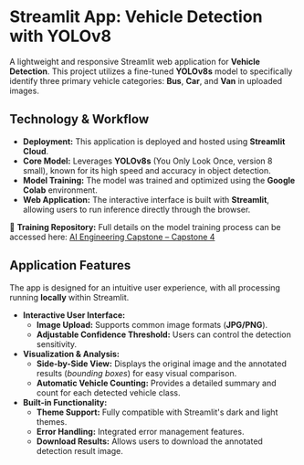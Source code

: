 # Streamlit App: Vehicle Detection with YOLOv8

A lightweight and responsive Streamlit web application for **Vehicle Detection**. This project utilizes a fine-tuned **YOLOv8s** model to specifically identify three primary vehicle categories: **Bus**, **Car**, and **Van** in uploaded images.

## Technology & Workflow

-   **Deployment:** This application is deployed and hosted using **Streamlit Cloud**.
-   **Core Model:** Leverages **YOLOv8s** (You Only Look Once, version 8 small), known for its high speed and accuracy in object detection.
-   **Model Training:** The model was trained and optimized using the **Google Colab** environment.
-   **Web Application:** The interactive interface is built with **Streamlit**, allowing users to run inference directly through the browser.

🔗 **Training Repository:** Full details on the model training process can be accessed here: [AI Engineering Capstone – Capstone 4](https://github.com/hanskym/ai-engineering-capstone/tree/main/capstone-4)

## Application Features

The app is designed for an intuitive user experience, with all processing running **locally** within Streamlit.

-   **Interactive User Interface:**
    -   **Image Upload:** Supports common image formats (**JPG/PNG**).
    -   **Adjustable Confidence Threshold:** Users can control the detection sensitivity.
-   **Visualization & Analysis:**
    -   **Side-by-Side View:** Displays the original image and the annotated results (_bounding boxes_) for easy visual comparison.
    -   **Automatic Vehicle Counting:** Provides a detailed summary and count for each detected vehicle class.
-   **Built-in Functionality:**
    -   **Theme Support:** Fully compatible with Streamlit's dark and light themes.
    -   **Error Handling:** Integrated error management features.
    -   **Download Results:** Allows users to download the annotated detection result image.
